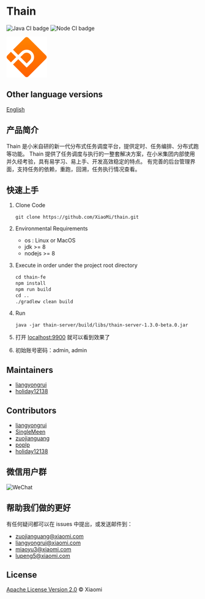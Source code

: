 <!--
 Copyright (c) 2019, Xiaomi, Inc.  All rights reserved.
 This source code is licensed under the Apache License Version 2.0, which
 can be found in the LICENSE file in the root directory of this source tree.
-->

# Thain

![Java CI badge](https://github.com/XiaoMi/thain/workflows/Java%20CI/badge.svg)
![Node CI badge](https://github.com/XiaoMi/thain/workflows/Node%20CI/badge.svg)

![Thain Logo](https://raw.githubusercontent.com/XiaoMi/thain/master/images/logo.png)

## Other language versions

[English](./readme.md)

## 产品简介

Thain 是小米自研的新一代分布式任务调度平台，提供定时、任务编排、分布式跑等功能。
Thain 提供了任务调度与执行的一整套解决方案，在小米集团内部使用并久经考验，具有易学习、易上手、开发高效稳定的特点。
有完善的后台管理界面，支持任务的依赖，重跑，回溯，任务执行情况查看。

## 快速上手

1. Clone Code

   ```shell
   git clone https://github.com/XiaoMi/thain.git
   ```

1. Environmental Requirements

   - os : Linux or MacOS
   - jdk >= 8
   - nodejs >= 8

1. Execute in order under the project root directory

   ```shell
   cd thain-fe
   npm install
   npm run build
   cd ..
   ./gradlew clean build
   ```

1. Run

   ```shell
   java -jar thain-server/build/libs/thain-server-1.3.0-beta.0.jar
   ```

1. 打开 [localhost:9900](http://localhost:9900) 就可以看到效果了

1. 初始账号密码：admin, admin

## Maintainers

- [liangyongrui](https://github.com/liangyongrui)
- [holiday12138](https://github.com/holiday12138)

## Contributors

- [liangyongrui](https://github.com/liangyongrui)
- [SingleMeen](https://github.com/SingleMeen)
- [zuojianguang](https://github.com/zuojianguang)
- [poplp](https://github.com/poplp)
- [holiday12138](https://github.com/holiday12138)

## 微信用户群

![WeChat](http://cdn.cnbj1.fds.api.mi-img.com/thain/WechatIMG.png)

## 帮助我们做的更好

有任何疑问都可以在 issues 中提出，或发送邮件到：

- zuojianguang@xiaomi.com
- liangyongrui@xiaomi.com
- miaoyu3@xiaomi.com
- lupeng5@xiaomi.com

## License

[Apache License Version 2.0](LICENSE) © Xiaomi
